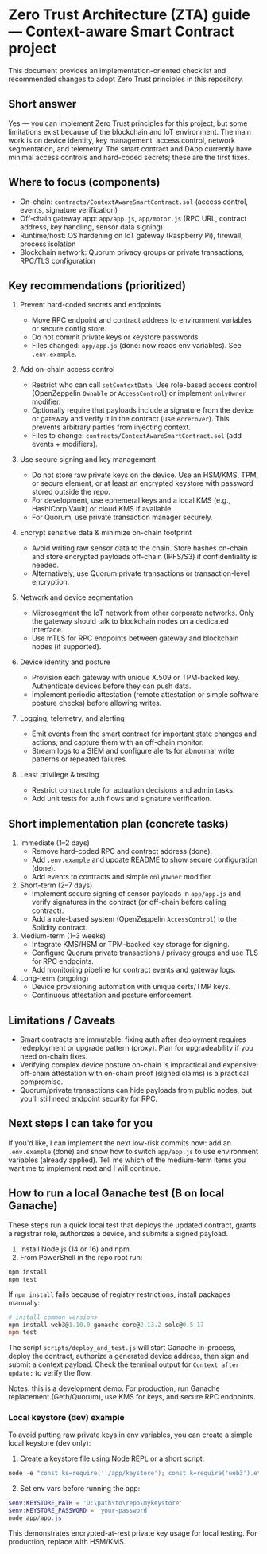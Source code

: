 # Zero Trust Architecture (ZTA) guide — Context-aware Smart Contract project

This document provides an implementation-oriented checklist and recommended changes to adopt Zero Trust principles in this repository.

## Short answer
Yes — you can implement Zero Trust principles for this project, but some limitations exist because of the blockchain and IoT environment. The main work is on device identity, key management, access control, network segmentation, and telemetry. The smart contract and DApp currently have minimal access controls and hard-coded secrets; these are the first fixes.

## Where to focus (components)
- On-chain: `contracts/ContextAwareSmartContract.sol` (access control, events, signature verification)
- Off-chain gateway app: `app/app.js`, `app/motor.js` (RPC URL, contract address, key handling, sensor data signing)
- Runtime/host: OS hardening on IoT gateway (Raspberry Pi), firewall, process isolation
- Blockchain network: Quorum privacy groups or private transactions, RPC/TLS configuration

## Key recommendations (prioritized)
1. Prevent hard-coded secrets and endpoints
   - Move RPC endpoint and contract address to environment variables or secure config store.
   - Do not commit private keys or keystore passwords.
   - Files changed: `app/app.js` (done: now reads env variables). See `.env.example`.

2. Add on-chain access control
   - Restrict who can call `setContextData`. Use role-based access control (OpenZeppelin `Ownable` or `AccessControl`) or implement `onlyOwner` modifier.
   - Optionally require that payloads include a signature from the device or gateway and verify it in the contract (use `ecrecover`). This prevents arbitrary parties from injecting context.
   - Files to change: `contracts/ContextAwareSmartContract.sol` (add events + modifiers).

3. Use secure signing and key management
   - Do not store raw private keys on the device. Use an HSM/KMS, TPM, or secure element, or at least an encrypted keystore with password stored outside the repo.
   - For development, use ephemeral keys and a local KMS (e.g., HashiCorp Vault) or cloud KMS if available.
   - For Quorum, use private transaction manager securely.

4. Encrypt sensitive data & minimize on-chain footprint
   - Avoid writing raw sensor data to the chain. Store hashes on-chain and store encrypted payloads off-chain (IPFS/S3) if confidentiality is needed.
   - Alternatively, use Quorum private transactions or transaction-level encryption.

5. Network and device segmentation
   - Microsegment the IoT network from other corporate networks. Only the gateway should talk to blockchain nodes on a dedicated interface.
   - Use mTLS for RPC endpoints between gateway and blockchain nodes (if supported).

6. Device identity and posture
   - Provision each gateway with unique X.509 or TPM-backed key. Authenticate devices before they can push data.
   - Implement periodic attestation (remote attestation or simple software posture checks) before allowing writes.

7. Logging, telemetry, and alerting
   - Emit events from the smart contract for important state changes and actions, and capture them with an off-chain monitor.
   - Stream logs to a SIEM and configure alerts for abnormal write patterns or repeated failures.

8. Least privilege & testing
   - Restrict contract role for actuation decisions and admin tasks.
   - Add unit tests for auth flows and signature verification.

## Short implementation plan (concrete tasks)
1. Immediate (1–2 days)
   - Remove hard-coded RPC and contract address (done).
   - Add `.env.example` and update README to show secure configuration (done).
   - Add events to contracts and simple `onlyOwner` modifier.
2. Short-term (2–7 days)
   - Implement secure signing of sensor payloads in `app/app.js` and verify signatures in the contract (or off-chain before calling contract).
   - Add a role-based system (OpenZeppelin `AccessControl`) to the Solidity contract.
3. Medium-term (1–3 weeks)
   - Integrate KMS/HSM or TPM-backed key storage for signing.
   - Configure Quorum private transactions / privacy groups and use TLS for RPC endpoints.
   - Add monitoring pipeline for contract events and gateway logs.
4. Long-term (ongoing)
   - Device provisioning automation with unique certs/TMP keys.
   - Continuous attestation and posture enforcement.

## Limitations / Caveats
- Smart contracts are immutable: fixing auth after deployment requires redeployment or upgrade pattern (proxy). Plan for upgradeability if you need on-chain fixes.
- Verifying complex device posture on-chain is impractical and expensive; off-chain attestation with on-chain proof (signed claims) is a practical compromise.
- Quorum/private transactions can hide payloads from public nodes, but you'll still need endpoint security for RPC.

## Next steps I can take for you

If you'd like, I can implement the next low-risk commits now: add an `.env.example` (done) and show how to switch `app/app.js` to use environment variables (already applied). Tell me which of the medium-term items you want me to implement next and I will continue.

## How to run a local Ganache test (B on local Ganache)

These steps run a quick local test that deploys the updated contract, grants a registrar role, authorizes a device, and submits a signed payload.

1. Install Node.js (14 or 16) and npm.
2. From PowerShell in the repo root run:

```powershell
npm install
npm test
```

If `npm install` fails because of registry restrictions, install packages manually:

```powershell
# install common versions
npm install web3@1.10.0 ganache-core@2.13.2 solc@0.5.17
npm test
```

The script `scripts/deploy_and_test.js` will start Ganache in-process, deploy the contract, authorize a generated device address, then sign and submit a context payload. Check the terminal output for `Context after update:` to verify the flow.

Notes: this is a development demo. For production, run Ganache replacement (Geth/Quorum), use KMS for keys, and secure RPC endpoints.

### Local keystore (dev) example

To avoid putting raw private keys in env variables, you can create a simple local keystore (dev only):

1. Create a keystore file using Node REPL or a short script:

```powershell
node -e "const ks=require('./app/keystore'); const k=require('web3').eth.accounts.create(); ks.saveKeystore('./mykeystore', k.privateKey, 'your-password'); console.log('device address:', k.address);"
```

2. Set env vars before running the app:

```powershell
$env:KEYSTORE_PATH = 'D:\path\to\repo\mykeystore'
$env:KEYSTORE_PASSWORD = 'your-password'
node app/app.js
```

This demonstrates encrypted-at-rest private key usage for local testing. For production, replace with HSM/KMS.
